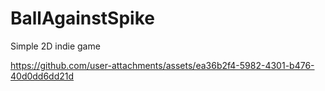 # BallAgainstSpike
 Simple 2D indie game


https://github.com/user-attachments/assets/ea36b2f4-5982-4301-b476-40d0dd6dd21d

